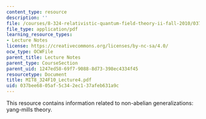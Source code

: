 ```yaml
---
content_type: resource
description: ''
file: /courses/8-324-relativistic-quantum-field-theory-ii-fall-2010/037bee6805af5c342ec137afeb631a9c_MIT8_324F10_Lecture4.pdf
file_type: application/pdf
learning_resource_types:
- Lecture Notes
license: https://creativecommons.org/licenses/by-nc-sa/4.0/
ocw_type: OCWFile
parent_title: Lecture Notes
parent_type: CourseSection
parent_uid: 1247ed58-69f7-9088-8d73-398ec4334f45
resourcetype: Document
title: MIT8_324F10_Lecture4.pdf
uid: 037bee68-05af-5c34-2ec1-37afeb631a9c
---
```

This resource contains information related to non-abelian generalizations: yang-mills theory.